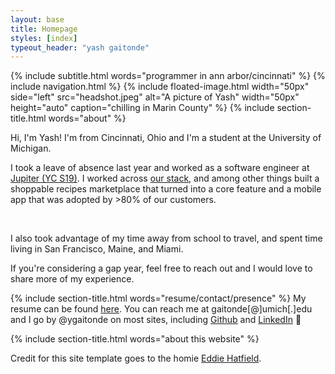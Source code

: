 ```yaml
---
layout: base
title: Homepage
styles: [index]
typeout_header: "yash gaitonde"
---
```


{% include subtitle.html words="programmer in ann arbor/cincinnati" %}
{% include navigation.html %}
{% include floated-image.html width="50px" side="left" src="headshot.jpeg"
    alt="A picture of Yash"
    width="50px" height="auto"
    caption="chilling in Marin County"
%}
{% include section-title.html words="about" %}

Hi, I'm Yash! I'm from Cincinnati, Ohio and I'm a student at the University of Michigan.

I took a leave of absence last year and worked as a software engineer at [Jupiter (YC S19)](https://jupiter.co). I worked across [our stack](TODO), and among other things built a shoppable recipes marketplace that turned into a core feature and a mobile app that was adopted by >80% of our customers.

&nbsp;

I also took advantage of my time away from school to travel, and spent time living in San Francisco, Maine, and Miami.

If you're considering a gap year, feel free to reach out and I would love to share more of my experience.

{% include section-title.html words="resume/contact/presence" %}
My resume can be found [here](https://docs.google.com/document/d/1yDMxnYdXhHxB0wkJbAY2Yu1w8vx5moi5fTFU5q6t5JU).
You can reach me at gaitonde[@]umich[.]edu and I go by @ygaitonde on most sites, including [Github](https://github.com/ygaitonde) and [LinkedIn](https://www.linkedin.com/in/ygaitonde) 🤝

{% include section-title.html words="about this website" %}

Credit for this site template goes to the homie [Eddie Hatfield](https://eddiehatfield.com).
